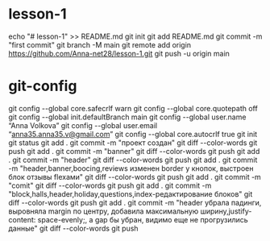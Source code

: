 # lesson-1
echo "# lesson-1" >> README.md
git init
git add README.md
git commit -m "first commit"
git branch -M main
git remote add origin https://github.com/Anna-net28/lesson-1.git
git push -u origin main
# git-config
git config --global core.safecrlf warn
git config --global core.quotepath off
git config --global init.defaultBranch main
git config --global user.name “Anna Volkova”
git config --global user.email “anna35.anna35.v@gmail.com”
git config --global core.autocrlf true
git init
git status
git add .
git commit -m "проект создан"
git diff --color-words
git push
git add .
git commit -m "banner"
git diff --color-words
git push
git add .
git commit -m "header"
git diff --color-words
git push
git add .
git commit -m "header,banner,boocing,reviews изменен border у кнопок, выстроен блок отзывы flexами"
git diff --color-words
git push
git add .
git commit -m "comit"
git diff --color-words
git push
git add .
git commit -m "block,halls,header,holiday,questions,index-редактирование блоков"
git diff --color-words
git push
git add .
git commit -m "header убрала падинги, выровняла margin по центру, добавила максимальную ширину,justify-content: space-evenly;, а gap бы убран, видимо еще не прогрузились данные"
git diff --color-words
git push
